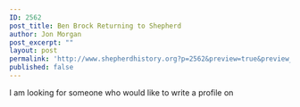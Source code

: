 ```yaml
---
ID: 2562
post_title: Ben Brock Returning to Shepherd
author: Jon Morgan
post_excerpt: ""
layout: post
permalink: 'http://www.shepherdhistory.org?p=2562&preview=true&preview_id=2562'
published: false
---
```

I am looking for someone who would like to write a profile on
